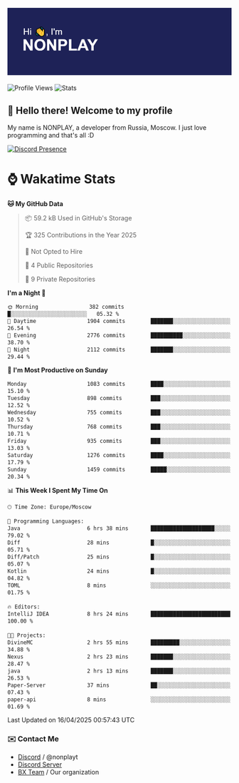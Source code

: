 ![Discord Presence](./header.png)
<br></br>
![Profile Views](https://komarev.com/ghpvc/?username=NONPLAYT&color=blue&style=for-the-badge)
![Stats](https://img.shields.io/badge/0%25-OPTIMIZED-orange?style=for-the-badge)


## :wave: Hello there! Welcome to my profile

My name is NONPLAY, a developer from Russia, Moscow. I just love programming and that's all :D

[![Discord Presence](https://lanyard.cnrad.dev/api/597087584090587177?showDisplayName=true)](https://discord.com/users/597087584090587177) 

# ⌚ Wakatime Stats

<!--START_SECTION:waka-->
**🐱 My GitHub Data** 

> 📦 59.2 kB Used in GitHub's Storage 
 > 
> 🏆 325 Contributions in the Year 2025
 > 
> 🚫 Not Opted to Hire
 > 
> 📜 4 Public Repositories 
 > 
> 🔑 9 Private Repositories 
 > 
**I'm a Night 🦉** 

```text
🌞 Morning                382 commits         █░░░░░░░░░░░░░░░░░░░░░░░░   05.32 % 
🌆 Daytime                1904 commits        ███████░░░░░░░░░░░░░░░░░░   26.54 % 
🌃 Evening                2776 commits        ██████████░░░░░░░░░░░░░░░   38.70 % 
🌙 Night                  2112 commits        ███████░░░░░░░░░░░░░░░░░░   29.44 % 
```
📅 **I'm Most Productive on Sunday** 

```text
Monday                   1083 commits        ████░░░░░░░░░░░░░░░░░░░░░   15.10 % 
Tuesday                  898 commits         ███░░░░░░░░░░░░░░░░░░░░░░   12.52 % 
Wednesday                755 commits         ███░░░░░░░░░░░░░░░░░░░░░░   10.52 % 
Thursday                 768 commits         ███░░░░░░░░░░░░░░░░░░░░░░   10.71 % 
Friday                   935 commits         ███░░░░░░░░░░░░░░░░░░░░░░   13.03 % 
Saturday                 1276 commits        ████░░░░░░░░░░░░░░░░░░░░░   17.79 % 
Sunday                   1459 commits        █████░░░░░░░░░░░░░░░░░░░░   20.34 % 
```


📊 **This Week I Spent My Time On** 

```text
🕑︎ Time Zone: Europe/Moscow

💬 Programming Languages: 
Java                     6 hrs 38 mins       ████████████████████░░░░░   79.02 % 
Diff                     28 mins             █░░░░░░░░░░░░░░░░░░░░░░░░   05.71 % 
Diff/Patch               25 mins             █░░░░░░░░░░░░░░░░░░░░░░░░   05.07 % 
Kotlin                   24 mins             █░░░░░░░░░░░░░░░░░░░░░░░░   04.82 % 
TOML                     8 mins              ░░░░░░░░░░░░░░░░░░░░░░░░░   01.75 % 

🔥 Editors: 
IntelliJ IDEA            8 hrs 24 mins       █████████████████████████   100.00 % 

🐱‍💻 Projects: 
DivineMC                 2 hrs 55 mins       █████████░░░░░░░░░░░░░░░░   34.88 % 
Nexus                    2 hrs 23 mins       ███████░░░░░░░░░░░░░░░░░░   28.47 % 
java                     2 hrs 13 mins       ███████░░░░░░░░░░░░░░░░░░   26.53 % 
Paper-Server             37 mins             ██░░░░░░░░░░░░░░░░░░░░░░░   07.43 % 
paper-api                8 mins              ░░░░░░░░░░░░░░░░░░░░░░░░░   01.69 % 
```


 Last Updated on 16/04/2025 00:57:43 UTC
<!--END_SECTION:waka-->

### ✉️ Contact Me

- [Discord](https://discord.com/users/597087584090587177) / @nonplayt
- [Discord Server](https://discord.gg/p7cxhw7E2M)
- [BX Team](https://github.com/BX-Team) / Our organization
